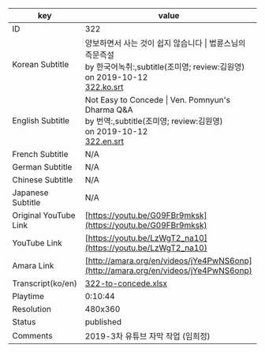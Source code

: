 |  key  |  value  |
|-------|---------|
| ID            | 322 |
| Korean Subtitle | 양보하면서 사는 것이 쉽지 않습니다 \| 법륜스님의 즉문즉설<br>by 한국어녹취:,subtitle(조미영; review:김원영)<br>on 2019-10-12<br>[322.ko.srt](https://github.com/jungtosociety/dharma-qna/raw/master/sub/322/322.ko.srt)<br>|
| English Subtitle | Not Easy to Concede \| Ven. Pomnyun's Dharma Q&A<br>by 번역:,subtitle(조미영; review:김원영)<br>on 2019-10-12<br>[322.en.srt](https://github.com/jungtosociety/dharma-qna/raw/master/sub/322/322.en.srt)<br>|
| French Subtitle | N/A |
| German Subtitle | N/A |
| Chinese Subtitle | N/A |
| Japanese Subtitle | N/A |
| Original YouTube Link  | [https://youtu.be/G09FBr9mksk](https://youtu.be/G09FBr9mksk) |
| YouTube Link  | [https://youtu.be/LzWgT2_na10](https://youtu.be/LzWgT2_na10) |
| Amara Link    | [http://amara.org/en/videos/jYe4PwNS6onp](http://amara.org/en/videos/jYe4PwNS6onp) |
| Transcript(ko/en) | [322-to-concede.xlsx](https://github.com/jungtosociety/dharma-qna/raw/master/sub/322/322-to-concede.xlsx) |
| Playtime | 0:10:44 |
| Resolution | 480x360|
| Status | published |
| Comments | 2019-3차 유튜브 자막 작업 (임희정) |

